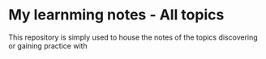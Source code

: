 # My learnming notes - All topics

This repository is simply used to house the notes of the topics  discovering or gaining practice with
